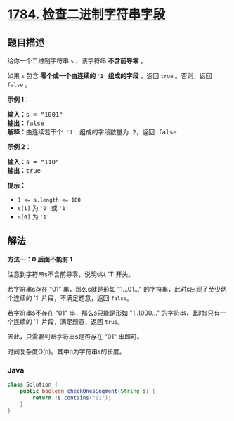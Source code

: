 # [1784. 检查二进制字符串字段](https://leetcode.cn/problems/check-if-binary-string-has-at-most-one-segment-of-ones)

## 题目描述

<p>给你一个二进制字符串 <code>s</code> ，该字符串 <strong>不含前导零</strong> 。</p>

<p>如果 <code>s</code> 包含 <strong>零个或一个由连续的 <code>'1'</code> 组成的字段</strong> ，返回 <code>true</code>​​​ 。否则，返回 <code>false</code> 。</p>

<p><strong>示例 1：</strong></p>

<pre>
<strong>输入：</strong>s = "1001"
<strong>输出：</strong>false
<strong>解释：</strong>由连续若干个&nbsp;<code>'1'</code> 组成的字段数量为 2，返回 false
</pre>

<p><strong>示例 2：</strong></p>

<pre>
<strong>输入：</strong>s = "110"
<strong>输出：</strong>true</pre>

<p><strong>提示：</strong></p>

<ul>
	<li><code>1 &lt;= s.length &lt;= 100</code></li>
	<li><code>s[i]</code>​​​​ 为 <code>'0'</code> 或 <code>'1'</code></li>
	<li><code>s[0]</code> 为 <code>'1'</code></li>
</ul>

## 解法

**方法一：0 后面不能有 1**

注意到字符串s不含前导零，说明s以 '1' 开头。

若字符串s存在 "01" 串，那么s就是形如 "1...01..." 的字符串，此时s出现了至少两个连续的 '1' 片段，不满足题意，返回 `false`。

若字符串s不存在 "01" 串，那么s只能是形如 "1..1000..." 的字符串，此时s只有一个连续的 '1' 片段，满足题意，返回 `true`。

因此，只需要判断字符串s是否存在 "01" 串即可。

时间复杂度O(n)。其中n为字符串s的长度。

### **Java**

```java
class Solution {
    public boolean checkOnesSegment(String s) {
        return !s.contains("01");
    }
}
```
